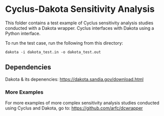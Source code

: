 # Cyclus-Dakota Sensitivity Analysis 

This folder contains a test example of Cyclus sensitivity analysis studies conducted with a Dakota wrapper. Cyclus interfaces with Dakota using a Python interface.

To run the test case, run the following from this directory:
```
dakota -i dakota_test.in -o dakota_test.out
```

## Dependencies 
Dakota & its depenencies: https://dakota.sandia.gov/download.html

### More Examples 
For more examples of more complex sensitivity analysis studies conducted using Cyclus and Dakota, go to: https://github.com/arfc/dcwrapper

